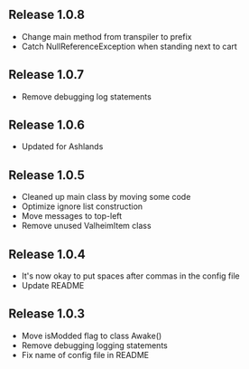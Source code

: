 ## Release 1.0.8
* Change main method from transpiler to prefix
* Catch NullReferenceException when standing next to cart
## Release 1.0.7
* Remove debugging log statements
## Release 1.0.6
* Updated for Ashlands
## Release 1.0.5
* Cleaned up main class by moving some code
* Optimize ignore list construction
* Move messages to top-left
* Remove unused ValheimItem class
## Release 1.0.4
* It's now okay to put spaces after commas in the config file
* Update README
## Release 1.0.3
* Move isModded flag to class Awake()
* Remove debugging logging statements
* Fix name of config file in README